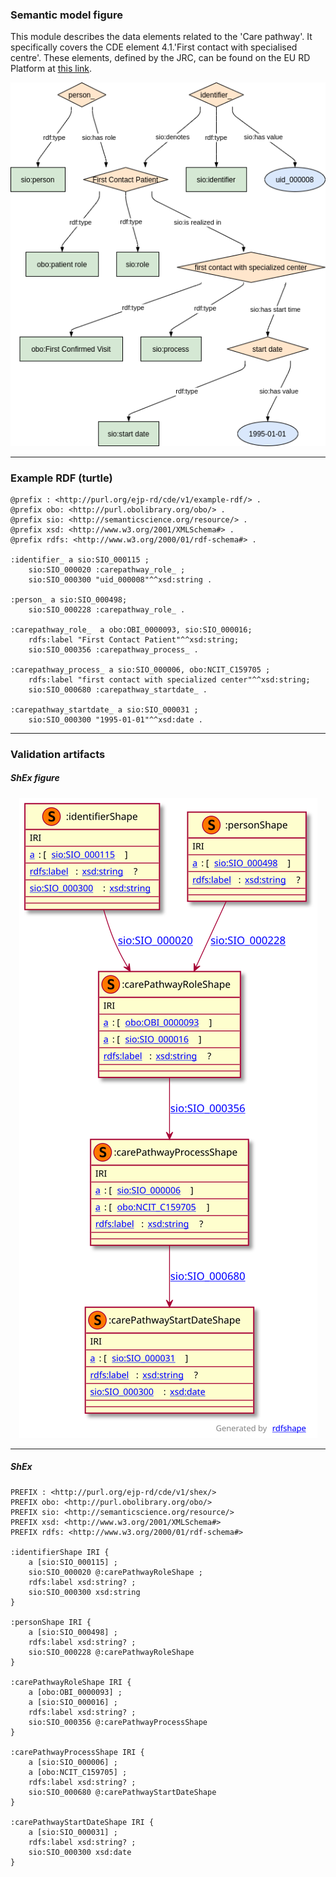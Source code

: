 ### Semantic model figure

This module describes the data elements related to the 'Care pathway'. It specifically covers the CDE element 4.1.'First contact with specialised centre'. 
These elements, defined by the JRC, can be found on the EU RD Platform at [this link](https://eu-rd-platform.jrc.ec.europa.eu/sites/default/files/CDS/EU_RD_Platform_CDS_Final.pdf).

<p align="center">
    <a href="../images/rdf/4_Care_pathway.png" target="_blank">
        <img src="../images/rdf/4_Care_pathway.png">
    </a>
</p>



***

### Example RDF (turtle)

```ttl
@prefix : <http://purl.org/ejp-rd/cde/v1/example-rdf/> .
@prefix obo: <http://purl.obolibrary.org/obo/> .
@prefix sio: <http://semanticscience.org/resource/> .
@prefix xsd: <http://www.w3.org/2001/XMLSchema#> .
@prefix rdfs: <http://www.w3.org/2000/01/rdf-schema#> .

:identifier_ a sio:SIO_000115 ;
    sio:SIO_000020 :carepathway_role_ ;
    sio:SIO_000300 "uid_000008"^^xsd:string .

:person_ a sio:SIO_000498;
    sio:SIO_000228 :carepathway_role_ .

:carepathway_role_  a obo:OBI_0000093, sio:SIO_000016;
    rdfs:label "First Contact Patient"^^xsd:string;
    sio:SIO_000356 :carepathway_process_ .

:carepathway_process_ a sio:SIO_000006, obo:NCIT_C159705 ;
    rdfs:label "first contact with specialized center"^^xsd:string;
    sio:SIO_000680 :carepathway_startdate_ .

:carepathway_startdate_ a sio:SIO_000031 ;
    sio:SIO_000300 "1995-01-01"^^xsd:date .
```

***

### Validation artifacts 
##### ShEx figure

<p align="center">
    <a href="../images/shex/4_Care_pathway.svg" target="_blank">
        <img src="../images/shex/4_Care_pathway.svg">
    </a>
</p>



***

##### ShEx

``` ShEx
PREFIX : <http://purl.org/ejp-rd/cde/v1/shex/>
PREFIX obo: <http://purl.obolibrary.org/obo/> 
PREFIX sio: <http://semanticscience.org/resource/>
PREFIX xsd: <http://www.w3.org/2001/XMLSchema#>
PREFIX rdfs: <http://www.w3.org/2000/01/rdf-schema#>

:identifierShape IRI {
    a [sio:SIO_000115] ;
    sio:SIO_000020 @:carePathwayRoleShape ;
    rdfs:label xsd:string? ;
    sio:SIO_000300 xsd:string
}

:personShape IRI { 
    a [sio:SIO_000498] ;
    rdfs:label xsd:string? ;
    sio:SIO_000228 @:carePathwayRoleShape
}

:carePathwayRoleShape IRI {
    a [obo:OBI_0000093] ;
    a [sio:SIO_000016] ;
    rdfs:label xsd:string? ;
    sio:SIO_000356 @:carePathwayProcessShape
}

:carePathwayProcessShape IRI {
    a [sio:SIO_000006] ;
    a [obo:NCIT_C159705] ;
    rdfs:label xsd:string? ;
    sio:SIO_000680 @:carePathwayStartDateShape
}

:carePathwayStartDateShape IRI {
    a [sio:SIO_000031] ;
    rdfs:label xsd:string? ;
    sio:SIO_000300 xsd:date
}
```
